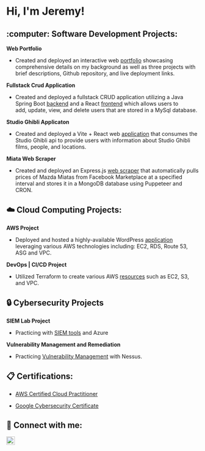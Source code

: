 <h1>Hi, I'm Jeremy! 

<h2> :computer: Software Development Projects: </h2>
<b>Web Portfolio</b>

  - Created and deployed an interactive web [portfolio](https://jeremy-web-portfolio.netlify.app/) showcasing comprehensive details on my background as well as three projects with brief descriptions, Github repository, and live deployment links.

<b>Fullstack Crud Application</b>

  - Created and deployed a fullstack CRUD application utilizing a Java Spring Boot [backend](https://github.com/jhatton1/fullstack-backend) and a React [frontend](https://github.com/jhatton1/fullstack-front) which allows users to <br>
add, update, view, and delete users that are stored in a MySql database.

<b>Studio Ghibli Applicaton</b>
  - Created and deployed a Vite + React web [application](https://github.com/jhatton1/ghibli-app) that consumes the Studio Ghibli api to provide users with information about Studio Ghibli films, people, and locations.

<b>Miata Web Scraper</b>
  - Created and deployed an Express.js [web scraper](https://github.com/jhatton1/miata-web-scraper) that automatically pulls prices of Mazda Miatas from Facebook Marketplace at a specified interval and stores it in a MongoDB database using Puppeteer and CRON.

<h2>☁️ Cloud Computing Projects: </h2>

<b>AWS Project</b>
  
  - Deployed and hosted a highly-available WordPress [application](https://www.linkedin.com/pulse/hosting-wordpress-website-aws-beginner-jeremy-hatton) leveraging various AWS technologies including: EC2, RDS, Route 53, ASG and VPC.

  <b>DevOps | CI/CD Project</b>

  - Utilized Terraform to create various AWS [resources](https://github.com/jhatton1/terraform_projects) such as EC2, S3, and VPC.

<h2>🔒 Cybersecurity Projects</h2>
 
<b> SIEM Lab Project</b>
   
  * Practicing with [SIEM tools](https://github.com/jhatton1/SIEM-Project) and Azure

<b> Vulnerability Management and Remediation</b>  
  * Practicing [Vulnerability Management](https://github.com/jhatton1/Vulnerablity-MGMT-Lab) with Nessus.
<h2>📋 Certifications:</h2>
  
 - [AWS Certified Cloud Practitioner](https://www.credly.com/badges/1763751f-9b01-4861-bdb5-05c92dd1dc66/public_url)
  
 - [Google Cybersecurity Certificate](https://www.credly.com/badges/5de4f169-7047-463e-86dc-a90052041bf1/public_url)

<h2> 🤳 Connect with me:</h2>


[<img align="left" alt="JoshMadakor | LinkedIn" width="22px" src="https://cdn.jsdelivr.net/npm/simple-icons@v3/icons/linkedin.svg" />][linkedin]


[linkedin]: https://linkedin.com/in/jh1066
